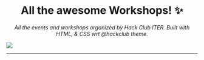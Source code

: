 <h1 align="center"> All the awesome Workshops! ✨</h1>
<p align="center"><i>All the events and workshops organized by Hack Club ITER. Built with HTML, &amp; CSS wrt @hackclub theme.</i></p>

<a align="center" href="https://iter.hackclub.com/workshops"><img src="https://user-images.githubusercontent.com/39031660/130356189-6f5f8e71-43ae-4f0c-9166-2588d4c9cb20.png"></a>

<hr>
